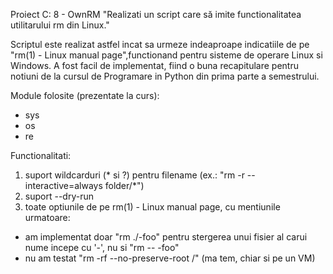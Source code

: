 Proiect C: 8 - OwnRM
"Realizati un script care să imite functionalitatea utilitarului rm din Linux."

Scriptul este realizat astfel incat sa urmeze indeaproape indicatiile de pe "rm(1) - Linux manual page",functionand pentru sisteme de operare Linux si Windows.
A fost facil de implementat, fiind o buna recapitulare pentru notiuni de la cursul de Programare in Python din prima parte a semestrului.

Module folosite (prezentate la curs):
- sys
- os
- re

Functionalitati:
1. suport wildcarduri (* si ?) pentru filename (ex.: "rm -r --interactive=always folder/*")
2. suport --dry-run
3. toate optiunile de pe rm(1) - Linux manual page, cu mentiunile urmatoare:
- am implementat doar "rm ./-foo" pentru stergerea unui fisier al carui nume incepe cu '-', nu si "rm -- -foo"
- nu am testat "rm -rf --no-preserve-root /" (ma tem, chiar si pe un VM)